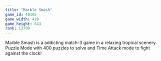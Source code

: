 ```yaml
---
title: "Marble Smash"
game_id: 40165
game_width: 420
game_height: 643
rank: 13700
---
```

Marble Smash is a addicting match-3 game in a relaxing tropical scenery. Puzzle Mode with 400 puzzles to solve and Time Attack mode to fight against the clock!